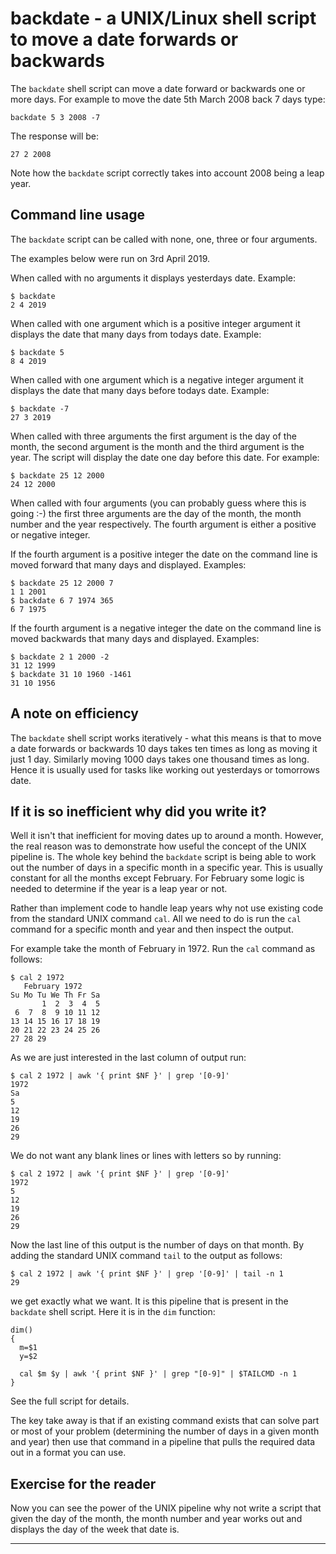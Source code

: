 # backdate - a UNIX/Linux shell script to move a date forwards or backwards

The `backdate` shell script can move a date forward or backwards one
or more days. For example to move the date 5th March 2008 back 7 days type:

```
backdate 5 3 2008 -7
```

The response will be:

```
27 2 2008
```

Note how the `backdate` script correctly takes into account 2008 being a
leap year.

## Command line usage

The `backdate` script can be called with none, one, three or four arguments.

The examples below were run on 3rd April 2019.

When called with no arguments it displays yesterdays date.  Example:

```
$ backdate
2 4 2019
```

When called with one argument which is a positive integer argument it
displays the date that many days from todays date.  Example:

```
$ backdate 5
8 4 2019
```

When called with one argument which is a negative integer argument it
displays the date that many days before todays date.  Example:

```
$ backdate -7
27 3 2019
```

When called with three arguments the first argument is the day of
the month, the second argument is the month and the third argument is
the year.  The script will display the date one day before this date.
For example:

```
$ backdate 25 12 2000
24 12 2000
```

When called with four arguments (you can probably guess where this
is going :-) the first three arguments are the day of the month, the
month number and the year respectively.  The fourth argument is either
a positive or negative integer.

If the fourth argument is a positive integer the date on the command
line is moved forward that many days and displayed.  Examples:

```
$ backdate 25 12 2000 7
1 1 2001
$ backdate 6 7 1974 365
6 7 1975
```

If the fourth argument is a negative integer the date on the command
line is moved backwards that many days and displayed.  Examples:

```
$ backdate 2 1 2000 -2
31 12 1999
$ backdate 31 10 1960 -1461
31 10 1956
```

## A note on efficiency

The `backdate` shell script works iteratively - what this means is that to
move a date forwards or backwards 10 days takes ten times as long as moving
it just 1 day.  Similarly moving 1000 days takes one thousand times as long.
Hence it is usually used for tasks like working out yesterdays or
tomorrows date.  

## If it is so inefficient why did you write it?

Well it isn't that inefficient for moving dates up to around a month.
However, the real reason was to demonstrate how useful the concept of
the UNIX pipeline is.  The whole key behind the `backdate` script is being able
to work out the number of days in a specific month in a specific year.
This is usually constant for all the months except February.  For February
some logic is needed to determine if the year is a leap year or not.

Rather than implement code to handle leap years why not use existing
code from the standard UNIX command `cal`.  All we need to do is run the
`cal` command for a specific month and year and then inspect the output.

For example take the month of February in 1972.  Run the `cal` command as
follows:

```
$ cal 2 1972
   February 1972
Su Mo Tu We Th Fr Sa
       1  2  3  4  5
 6  7  8  9 10 11 12
13 14 15 16 17 18 19
20 21 22 23 24 25 26
27 28 29

```

As we are just interested in the last column of output run:

```
$ cal 2 1972 | awk '{ print $NF }' | grep '[0-9]'
1972
Sa
5
12
19
26
29

```

We do not want any blank lines or lines with letters so by running:

```
$ cal 2 1972 | awk '{ print $NF }' | grep '[0-9]'
1972
5
12
19
26
29
```

Now the last line of this output is the number of days on that month.  By
adding the standard UNIX command `tail` to the output as follows:

```
$ cal 2 1972 | awk '{ print $NF }' | grep '[0-9]' | tail -n 1
29
```

we get exactly what we want.  It is this pipeline that is present in the
`backdate` shell script.  Here it is in the `dim` function:

```
dim()
{
  m=$1
  y=$2

  cal $m $y | awk '{ print $NF }' | grep "[0-9]" | $TAILCMD -n 1
}
```

See the full script for details.

The key take away is that if an existing command exists that can solve
part or most of your problem (determining the number of days in a given
month and year) then use that command in a pipeline that pulls the
required data out in a format you can use.

## Exercise for the reader

Now you can see the power of the UNIX pipeline why not write a script
that given the day of the month, the month number and year works out
and displays the day of the week that date is.

---------------------------------------------------
